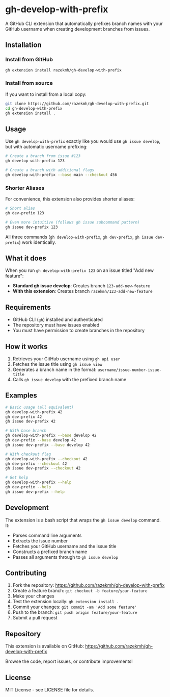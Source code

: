 # gh-develop-with-prefix

A GitHub CLI extension that automatically prefixes branch names with your GitHub username when creating development branches from issues.

## Installation

### Install from GitHub

```bash
gh extension install razekmh/gh-develop-with-prefix
```

### Install from source

If you want to install from a local copy:

```bash
git clone https://github.com/razekmh/gh-develop-with-prefix.git
cd gh-develop-with-prefix
gh extension install .
```

## Usage

Use `gh develop-with-prefix` exactly like you would use `gh issue develop`, but with automatic username prefixing:

```bash
# Create a branch from issue #123
gh develop-with-prefix 123

# Create a branch with additional flags
gh develop-with-prefix --base main --checkout 456
```

### Shorter Aliases

For convenience, this extension also provides shorter aliases:

```bash
# Short alias
gh dev-prefix 123

# Even more intuitive (follows gh issue subcommand pattern)
gh issue dev-prefix 123
```

All three commands (`gh develop-with-prefix`, `gh dev-prefix`, `gh issue dev-prefix`) work identically.

## What it does

When you run `gh develop-with-prefix 123` on an issue titled "Add new feature":

- **Standard gh issue develop**: Creates branch `123-add-new-feature`
- **With this extension**: Creates branch `razekmh/123-add-new-feature`

## Requirements

- GitHub CLI (`gh`) installed and authenticated
- The repository must have issues enabled
- You must have permission to create branches in the repository

## How it works

1. Retrieves your GitHub username using `gh api user`
2. Fetches the issue title using `gh issue view`
3. Generates a branch name in the format: `username/issue-number-issue-title`
4. Calls `gh issue develop` with the prefixed branch name

## Examples

```bash
# Basic usage (all equivalent)
gh develop-with-prefix 42
gh dev-prefix 42
gh issue dev-prefix 42

# With base branch
gh develop-with-prefix --base develop 42
gh dev-prefix --base develop 42
gh issue dev-prefix --base develop 42

# With checkout flag
gh develop-with-prefix --checkout 42
gh dev-prefix --checkout 42
gh issue dev-prefix --checkout 42

# Get help
gh develop-with-prefix --help
gh dev-prefix --help
gh issue dev-prefix --help
```

## Development

The extension is a bash script that wraps the `gh issue develop` command. It:

- Parses command line arguments
- Extracts the issue number
- Fetches your GitHub username and the issue title
- Constructs a prefixed branch name
- Passes all arguments through to `gh issue develop`

## Contributing

1. Fork the repository: https://github.com/razekmh/gh-develop-with-prefix
2. Create a feature branch: `git checkout -b feature/your-feature`
3. Make your changes
4. Test the extension locally: `gh extension install .`
5. Commit your changes: `git commit -am 'Add some feature'`
6. Push to the branch: `git push origin feature/your-feature`
7. Submit a pull request

## Repository

This extension is available on GitHub: https://github.com/razekmh/gh-develop-with-prefix

Browse the code, report issues, or contribute improvements!

## License

MIT License - see LICENSE file for details.
